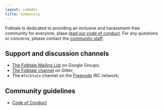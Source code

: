 ```yaml
---
layout: commdoc
title: Community
---
```


Folktale is dedicated to providing an inclusive and harassment-free community
for everyone, plase
[read our code of conduct](/community/code-of-conduct.html). For any questions or
concerns, please contact the [community staff](/community/staff.html).


## Support and discussion channels

 -  [The Folktale Mailing List](https://groups.google.com/forum/#!forum/folktale-discuss) on Google Groups;
 -  [The Folktale channel](https://gitter.im/folktale) on Gitter;
 -  The `#folktale` channel on the [Freenode](http://freenode.net/) IRC network;


## Community guidelines

 -  [Code of Conduct](/community/code-of-conduct.html)






